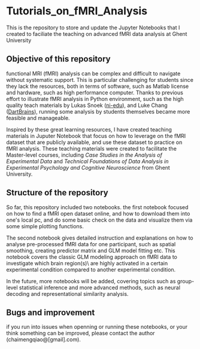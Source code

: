 # Tutorials_on_fMRI_Analysis
This is the repository to store and update the Jupyter Notebooks that I created to faciliate the teaching on advanced fMRI data analysis at Ghent University

## Objective of this repository

functional MRI (fMRI) analysis can be complex and difficult to navigate without systematic support. This is particular challenging for students since they lack the resources, both in terms of software, such as Matlab license and hardware, such as high performance computer. Thanks to previous effort to illustrate fMRI analysis in Python environment, such as the high quality teach materials by Lukas Snoek \([ni-edu](https://lukas-snoek.com/NI-edu/)\), and Luke Chang \([DartBrains](https://dartbrains.org/content/Instructors.html)\), running some analysis by students themselves became more feasible and manageable.

Inspired by these great learning resources, I have created teaching materials in Juputer Notebook that focus on how to leverage on the fMRI dataset that are publicly available, and use these dataset to practice on fMRI analysis. These teaching materials were created to facilitate the Master-level courses, including *Case Studies in the Analysis of Experimental Data* and *Technical Foundations of Data Analysis in Experimental Psychology and Cognitive Neuroscience* from Ghent University.

## Structure of the repository 
So far, this repository included two notebooks. the first notebook focused on how to find a fMRI open dataset online, and how to download them into one's local pc, and do some basic check on the data and visualize them via some simple plotting functions.

The second notebook gives detailed instruction and explanations on how to analyse pre-processed fMRI data for one participant, such as spatial smoothing, creating predictor matrix and GLM model fitting etc. This notebook covers the classic GLM modeling approach on fMRI data to investigate which brain region\(s)\ are highly activated in a certain experimental condition compared to another experimental condition.

In the future, more notebooks will be added, covering topics such as group-level statistical inference and more advanced methods, such as neural decoding and representational similarity analysis.

## Bugs and improvement
if you run into issues when openning or running these notebooks, or your think something can be improved, please contact the author \(chaimengqiao@\[gmail\].com\).
